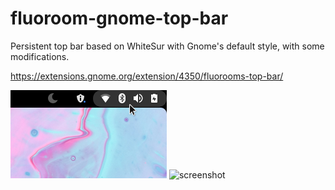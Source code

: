 # fluoroom-gnome-top-bar
Persistent top bar based on WhiteSur with Gnome's default style, with some modifications.

https://extensions.gnome.org/extension/4350/fluorooms-top-bar/

![screenshot](images/example.png)
![screenshot](images/examplefull.png)
